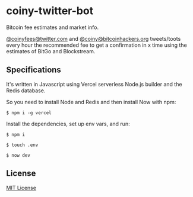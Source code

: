 # coiny-twitter-bot

Bitcoin fee estimates and market info.

[@coinyfees@twitter.com](https://twitter.com/coinyfees) and [@coiny@bitcoinhackers.org](https://bitcoinhackers.org/@coiny) tweets/toots every hour the recommended fee to get a confirmation in x time using the estimates of BitGo and Blockstream.

## Specifications

It's written in Javascript using Vercel serverless Node.js builder and the Redis database.

So you need to install Node and Redis and then install Now with npm:

`$ npm i -g vercel`

Install the dependencies, set up env vars, and run:

`$ npm i`

`$ touch .env`

`$ now dev`

## License

[MIT License](https://github.com/astrolince/coiny/blob/master/LICENSE)
